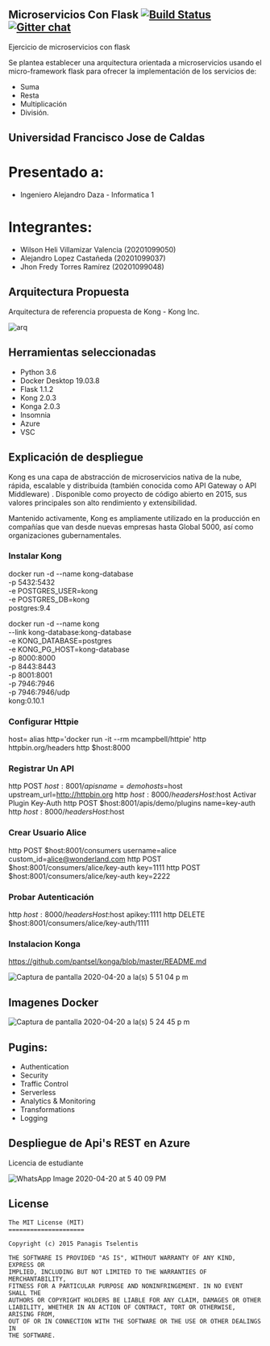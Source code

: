 ## Microservicios Con Flask  [![Build Status](https://travis-ci.org/pantsel/konga.svg?branch=master)](https://travis-ci.org/pantsel/konga)    [![Gitter chat](https://badges.gitter.im/pantsel-konga/Lobby.png)](https://gitter.im/pantsel-konga/Lobby)

Ejercicio de microservicios con flask

Se plantea establecer una arquitectura orientada a microservicios usando el micro-framework flask para ofrecer la implementación de los servicios de:

 - Suma 
 - Resta
 - Multiplicación
 - División.

## Universidad Francisco Jose de Caldas

# Presentado a: 

- Ingeniero Alejandro Daza - Informatica 1

# Integrantes:

- Wilson Heli Villamizar Valencia (20201099050) 
- Alejandro Lopez Castañeda       (20201099037)
- Jhon Fredy Torres Ramírez       (20201099048)

## Arquitectura Propuesta

Arquitectura de referencia propuesta de Kong - Kong Inc.

![arq](https://user-images.githubusercontent.com/15526824/79803656-068c2600-8328-11ea-9c14-fba27198ce0a.png)


## Herramientas seleccionadas 

- Python 3.6
- Docker Desktop 19.03.8
- Flask 1.1.2
- Kong 2.0.3 
- Konga 2.0.3
- Insomnia
- Azure
- VSC

## Explicación de despliegue

Kong es una capa de abstracción de microservicios nativa de la nube, rápida, escalable y distribuida (también conocida como API Gateway o API Middleware) . Disponible como proyecto de código abierto en 2015, sus valores principales son alto rendimiento y extensibilidad.

Mantenido activamente, Kong es ampliamente utilizado en la producción en compañías que van desde nuevas empresas hasta Global 5000, así como organizaciones gubernamentales.

### Instalar Kong

docker run -d --name kong-database \
              -p 5432:5432 \
              -e POSTGRES_USER=kong \
              -e POSTGRES_DB=kong \
              postgres:9.4

docker run -d --name kong \
              --link kong-database:kong-database \
              -e KONG_DATABASE=postgres \
              -e KONG_PG_HOST=kong-database \
              -p 8000:8000 \
              -p 8443:8443 \
              -p 8001:8001 \
              -p 7946:7946 \
              -p 7946:7946/udp \
              kong:0.10.1
              
### Configurar Httpie

host=<tu-hostname-externo>
alias http='docker run -it --rm mcampbell/httpie'
http httpbin.org/headers
http $host:8000
 
### Registrar Un API

http POST $host:8001/apis name=demo hosts=$host upstream_url=http://httpbin.org
http $host:8000/headers Host:$host
Activar Plugin Key-Auth
http POST $host:8001/apis/demo/plugins name=key-auth
http $host:8000/headers Host:$host
 
### Crear Usuario Alice

http POST $host:8001/consumers username=alice custom_id=alice@wonderland.com
http POST $host:8001/consumers/alice/key-auth key=1111
http POST $host:8001/consumers/alice/key-auth key=2222
 
### Probar Autenticación

http $host:8000/headers Host:$host apikey:1111
http DELETE $host:8001/consumers/alice/key-auth/1111

### Instalacion Konga
https://github.com/pantsel/konga/blob/master/README.md

![Captura de pantalla 2020-04-20 a la(s) 5 51 04 p  m](https://user-images.githubusercontent.com/15526824/79807127-a7321400-832f-11ea-951b-633eca0f3c53.png)

## Imagenes Docker

![Captura de pantalla 2020-04-20 a la(s) 5 24 45 p  m](https://user-images.githubusercontent.com/15526824/79805528-f9713600-832b-11ea-94b9-76094817c33f.png)

## Pugins:

- Authentication
- Security
- Traffic Control
- Serverless
- Analytics & Monitoring
- Transformations
- Logging

## Despliegue de Api's REST en Azure

Licencia de estudiante

![WhatsApp Image 2020-04-20 at 5 40 09 PM](https://user-images.githubusercontent.com/15526824/79806996-55898980-832f-11ea-8b07-8c7dab03e912.jpeg)


## License
```
The MIT License (MIT)
=====================

Copyright (c) 2015 Panagis Tselentis

THE SOFTWARE IS PROVIDED "AS IS", WITHOUT WARRANTY OF ANY KIND, EXPRESS OR
IMPLIED, INCLUDING BUT NOT LIMITED TO THE WARRANTIES OF MERCHANTABILITY,
FITNESS FOR A PARTICULAR PURPOSE AND NONINFRINGEMENT. IN NO EVENT SHALL THE
AUTHORS OR COPYRIGHT HOLDERS BE LIABLE FOR ANY CLAIM, DAMAGES OR OTHER
LIABILITY, WHETHER IN AN ACTION OF CONTRACT, TORT OR OTHERWISE, ARISING FROM,
OUT OF OR IN CONNECTION WITH THE SOFTWARE OR THE USE OR OTHER DEALINGS IN
THE SOFTWARE.
```

